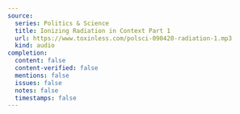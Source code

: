 ```yaml
---
source:
  series: Politics & Science
  title: Ionizing Radiation in Context Part 1
  url: https://www.toxinless.com/polsci-090420-radiation-1.mp3
  kind: audio
completion:
  content: false
  content-verified: false
  mentions: false
  issues: false
  notes: false
  timestamps: false
---
```

